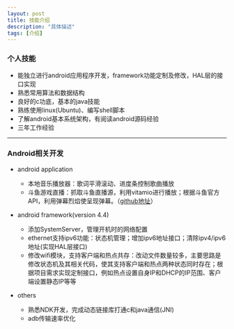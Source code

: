 ```yaml
---
layout: post
title: 技能介绍
description: "具体描述"
tags: [介绍]
---
```


### 个人技能

* 能独立进行android应用程序开发，framework功能定制及修改，HAL层的接口实现
* 熟悉常用算法和数据结构
* 良好的c功底，基本的java技能
* 熟练使用linux(Ubuntu)、编写shell脚本
* 了解android基本系统架构，有阅读android源码经验
* 三年工作经验

***

### Android相关开发

* android application
    * 本地音乐播放器：歌词平滑滚动、进度条控制歌曲播放
    * 斗鱼游戏直播：抓取斗鱼直播源，利用vitamio进行播放；根据斗鱼官方API，利用弹幕烈焰使呈现弹幕。（[github地址](https://github.com/littleMeng/video-live)）
    
* android framework(version 4.4)
    * 添加SystemServer，管理开机时的网络配置
    * ethernet支持ipv6功能：状态机管理；增加ipv6地址接口；清除ipv4/ipv6地址(实现HAL层接口)
    * 修改wifi模块，支持客户端和热点共存：改动文件数量较多，主要思路是修改状态机及其相关代码，使其支持客户端和热点两种状态同时存在；根据项目需求实现定制接口，例如热点设置自身IP和DHCP的IP范围、客户端设置静态IP等等

* others
    * 熟悉NDK开发，完成动态链接库打通c和java通信(JNI)
    * adb传输速率优化
